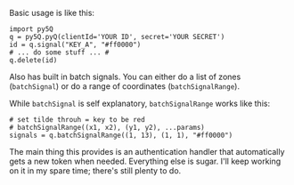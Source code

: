 Basic usage is like this:

    import py5Q
    q = py5Q.pyQ(clientId='YOUR ID', secret='YOUR SECRET')
    id = q.signal("KEY_A", "#ff0000")
    # ... do some stuff ... #
    q.delete(id)

Also has built in batch signals. You can either do a list of zones (`batchSignal`) or do a range of coordinates (`batchSignalRange`).

While `batchSignal` is self explanatory, `batchSignalRange` works like this:

    # set tilde throuh = key to be red
    # batchSignalRange((x1, x2), (y1, y2), ...params)
    signals = q.batchSignalRange((1, 13), (1, 1), "#ff0000")

The main thing this provides is an authentication handler that automatically gets a new token when needed. Everything else is sugar. I'll keep working on it in my spare time; there's still plenty to do.
